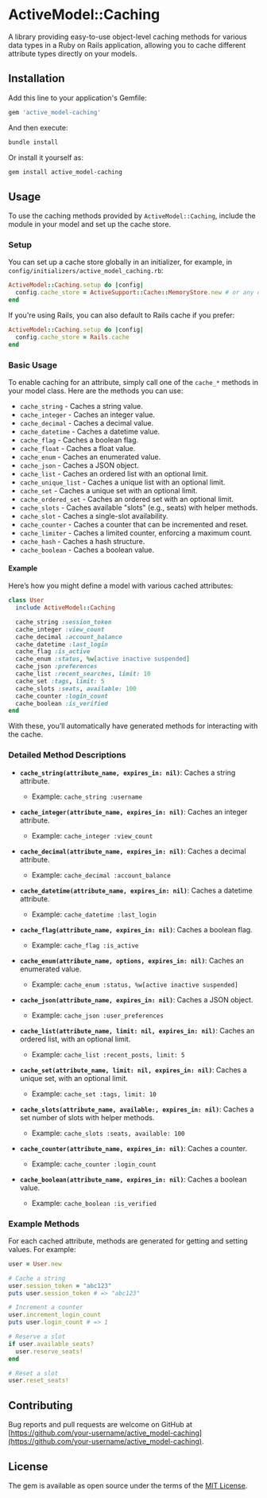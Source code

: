 # ActiveModel::Caching

A library providing easy-to-use object-level caching methods for various data types in a Ruby on Rails application, allowing you to cache different attribute types directly on your models.

## Installation

Add this line to your application's Gemfile:

```ruby
gem 'active_model-caching'
```

And then execute:

```bash
bundle install
```

Or install it yourself as:

```bash
gem install active_model-caching
```

## Usage

To use the caching methods provided by `ActiveModel::Caching`, include the module in your model and set up the cache store.

### Setup

You can set up a cache store globally in an initializer, for example, in `config/initializers/active_model_caching.rb`:

```ruby
ActiveModel::Caching.setup do |config|
  config.cache_store = ActiveSupport::Cache::MemoryStore.new # or any other cache store you prefer
end
```

If you're using Rails, you can also default to Rails cache if you prefer:
```ruby
ActiveModel::Caching.setup do |config|
  config.cache_store = Rails.cache
end
```

### Basic Usage

To enable caching for an attribute, simply call one of the `cache_*` methods in your model class. Here are the methods you can use:

- `cache_string` - Caches a string value.
- `cache_integer` - Caches an integer value.
- `cache_decimal` - Caches a decimal value.
- `cache_datetime` - Caches a datetime value.
- `cache_flag` - Caches a boolean flag.
- `cache_float` - Caches a float value.
- `cache_enum` - Caches an enumerated value.
- `cache_json` - Caches a JSON object.
- `cache_list` - Caches an ordered list with an optional limit.
- `cache_unique_list` - Caches a unique list with an optional limit.
- `cache_set` - Caches a unique set with an optional limit.
- `cache_ordered_set` - Caches an ordered set with an optional limit.
- `cache_slots` - Caches available "slots" (e.g., seats) with helper methods.
- `cache_slot` - Caches a single-slot availability.
- `cache_counter` - Caches a counter that can be incremented and reset.
- `cache_limiter` - Caches a limited counter, enforcing a maximum count.
- `cache_hash` - Caches a hash structure.
- `cache_boolean` - Caches a boolean value.

#### Example

Here’s how you might define a model with various cached attributes:

```ruby
class User
  include ActiveModel::Caching

  cache_string :session_token
  cache_integer :view_count
  cache_decimal :account_balance
  cache_datetime :last_login
  cache_flag :is_active
  cache_enum :status, %w[active inactive suspended]
  cache_json :preferences
  cache_list :recent_searches, limit: 10
  cache_set :tags, limit: 5
  cache_slots :seats, available: 100
  cache_counter :login_count
  cache_boolean :is_verified
end
```

With these, you’ll automatically have generated methods for interacting with the cache.

### Detailed Method Descriptions

- **`cache_string(attribute_name, expires_in: nil)`**: Caches a string attribute.
  - Example: `cache_string :username`

- **`cache_integer(attribute_name, expires_in: nil)`**: Caches an integer attribute.
  - Example: `cache_integer :view_count`

- **`cache_decimal(attribute_name, expires_in: nil)`**: Caches a decimal attribute.
  - Example: `cache_decimal :account_balance`

- **`cache_datetime(attribute_name, expires_in: nil)`**: Caches a datetime attribute.
  - Example: `cache_datetime :last_login`

- **`cache_flag(attribute_name, expires_in: nil)`**: Caches a boolean flag.
  - Example: `cache_flag :is_active`

- **`cache_enum(attribute_name, options, expires_in: nil)`**: Caches an enumerated value.
  - Example: `cache_enum :status, %w[active inactive suspended]`

- **`cache_json(attribute_name, expires_in: nil)`**: Caches a JSON object.
  - Example: `cache_json :user_preferences`

- **`cache_list(attribute_name, limit: nil, expires_in: nil)`**: Caches an ordered list, with an optional limit.
  - Example: `cache_list :recent_posts, limit: 5`

- **`cache_set(attribute_name, limit: nil, expires_in: nil)`**: Caches a unique set, with an optional limit.
  - Example: `cache_set :tags, limit: 10`

- **`cache_slots(attribute_name, available:, expires_in: nil)`**: Caches a set number of slots with helper methods.
  - Example: `cache_slots :seats, available: 100`

- **`cache_counter(attribute_name, expires_in: nil)`**: Caches a counter.
  - Example: `cache_counter :login_count`

- **`cache_boolean(attribute_name, expires_in: nil)`**: Caches a boolean value.
  - Example: `cache_boolean :is_verified`

### Example Methods

For each cached attribute, methods are generated for getting and setting values. For example:

```ruby
user = User.new

# Cache a string
user.session_token = "abc123"
puts user.session_token # => "abc123"

# Increment a counter
user.increment_login_count
puts user.login_count # => 1

# Reserve a slot
if user.available_seats?
  user.reserve_seats!
end

# Reset a slot
user.reset_seats!
```

## Contributing

Bug reports and pull requests are welcome on GitHub at [https://github.com/your-username/active_model-caching](https://github.com/your-username/active_model-caching).

## License

The gem is available as open source under the terms of the [MIT License](https://opensource.org/licenses/MIT).

